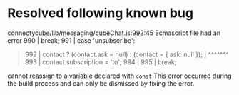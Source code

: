 # Resolved following known bug
connectycube/lib/messaging/cubeChat.js:992:45
Ecmascript file had an error
  990 |           break;
  991 |         case 'unsubscribe':
> 992 |           contact ? (contact.ask = null) : (contact = { ask: null });
      |                                             ^^^^^^^
  993 |           contact.subscription = 'to';
  994 |
  995 |           break;

cannot reassign to a variable declared with `const`
This error occurred during the build process and can only be dismissed by fixing the error.
